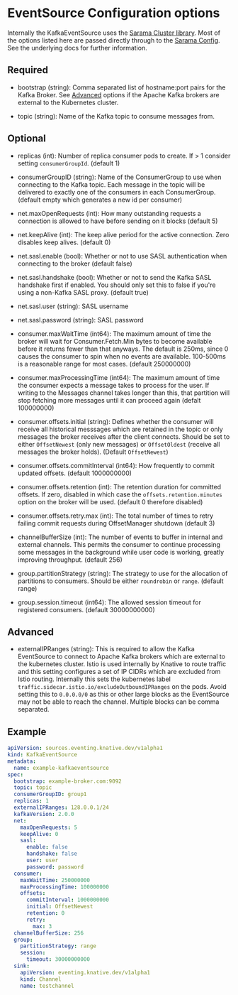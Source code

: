 # EventSource Configuration options

Internally the KafkaEventSource uses the [Sarama Cluster library](https://github.com/bsm/sarama-cluster).
Most of the options listed here are passed directly through to the [Sarama Config](https://godoc.org/github.com/Shopify/sarama#Config).
See the underlying docs for further information.

## Required

* bootstrap (string): Comma separated list of hostname:port pairs for the Kafka Broker. See [Advanced](#advanced) options if the Apache Kafka brokers are external to the Kubernetes cluster.

* topic (string): Name of the Kafka topic to consume messages from.

## Optional

* replicas (int): Number of replica consumer pods to create. If > 1 consider setting `consumerGroupId`. (default 1)

* consumerGroupID (string): Name of the ConsumerGroup to use when connecting to the Kafka topic. Each message in the topic will be delivered to exactly one of the consumers in each ConsumerGroup. (default empty which generates a new id per consumer)

* net.maxOpenRequests (int): How many outstanding requests a connection is allowed to have before sending on it blocks (default 5)

* net.keepAlive (int): The keep alive period for the active connection. Zero disables keep alives. (default 0)

* net.sasl.enable (bool): Whether or not to use SASL authentication when connecting to the broker (default false)

* net.sasl.handshake (bool): Whether or not to send the Kafka SASL handshake first if enabled. You should only set this to false if you're using a non-Kafka SASL proxy. (default true)

* net.sasl.user (string): SASL username

* net.sasl.password (string): SASL password

* consumer.maxWaitTime (int64): The maximum amount of time the broker will wait for Consumer.Fetch.Min bytes to become available before it returns fewer than that anyways. The default is 250ms, since 0 causes the consumer to spin when no events are available. 100-500ms is a reasonable range for most cases. (default 250000000)

* consumer.maxProcessingTime (int64): The maximum amount of time the consumer expects a message takes to process for the user. If writing to the Messages channel takes longer than this, that partition will stop fetching more messages until it can proceed again (defalt 100000000)

* consumer.offsets.initial (string): Defines whether the consumer will receive all historical messsages which are retained in the topic or only messages the broker receives after the client connects. Should be set to either `OffsetNewest` (only new messages) or `OffsetOldest` (receive all messages the broker holds). (Default `OffsetNewest`)

* consumer.offsets.commitInterval (int64): How frequently to commit updated offsets. (default 1000000000)

* consumer.offsets.retention (int): The retention duration for committed offsets. If zero, disabled in which case the `offsets.retention.minutes` option on the broker will be used. (default 0 therefore disabled)

* consumer.offsets.retry.max (int): The total number of times to retry failing commit requests during OffsetManager shutdown (default 3)

* channelBufferSize (int): The number of events to buffer in internal and external channels. This permits the consumer to continue processing some messages in the background while user code is working, greatly improving throughput. (default  256)

* group.partitionStrategy (string): The strategy to use for the allocation of partitions to consumers. Should be either `roundrobin` or `range`. (default  range)

* group.session.timeout (int64): The allowed session timeout for registered consumers. (default 30000000000)

## Advanced

* externalIPRanges (string): This is required to allow the Kafka EventSource to connect to Apache Kafka brokers which are external to the kubernetes cluster. Istio is used internally by Knative to route traffic and this setting configures a set of IP CIDRs which are excluded from Istio routing. Internally this sets the kubernetes label `traffic.sidecar.istio.io/excludeOutboundIPRanges` on the pods. Avoid setting this to `0.0.0.0/0` as this or other large blocks as the EventSource may not be able to reach the channel. Multiple blocks can be comma separated.

## Example

```yaml
apiVersion: sources.eventing.knative.dev/v1alpha1
kind: KafkaEventSource
metadata:
  name: example-kafkaeventsource
spec:
  bootstrap: example-broker.com:9092
  topic: topic
  consumerGroupID: group1
  replicas: 1
  externalIPRanges: 128.0.0.1/24  
  kafkaVersion: 2.0.0
  net:
    maxOpenRequests: 5
    keepAlive: 0
    sasl:
      enable: false
      handshake: false
      user: user
      password: password
  consumer:
    maxWaitTime: 250000000
    maxProcessingTime: 100000000
    offsets:  
      commitInterval: 1000000000
      initial: OffsetNewest
      retention: 0
      retry:
        max: 3
  channelBufferSize: 256
  group:
    partitionStrategy: range  
    session:
      timeout: 30000000000
  sink:
    apiVersion: eventing.knative.dev/v1alpha1
    kind: Channel
    name: testchannel
```